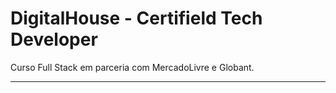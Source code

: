 # DigitalHouse - Certifield Tech Developer

Curso Full Stack em parceria com MercadoLivre e Globant.

***
